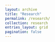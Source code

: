 ```yaml
---
layout: archive
title: "Research"
permalink: /research/
collection: research
entries_layout: grid
pagination: false
---
```


